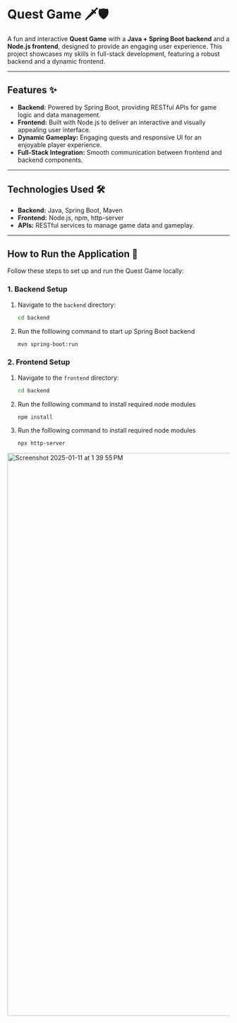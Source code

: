 # Quest Game 🗡️🛡️

A fun and interactive **Quest Game** with a **Java + Spring Boot backend** and a **Node.js frontend**, designed to provide an engaging user experience. This project showcases my skills in full-stack development, featuring a robust backend and a dynamic frontend.

---

## Features ✨
- **Backend:** Powered by Spring Boot, providing RESTful APIs for game logic and data management.
- **Frontend:** Built with Node.js to deliver an interactive and visually appealing user interface.
- **Dynamic Gameplay:** Engaging quests and responsive UI for an enjoyable player experience.
- **Full-Stack Integration:** Smooth communication between frontend and backend components.

---

## Technologies Used 🛠️
- **Backend:** Java, Spring Boot, Maven
- **Frontend:** Node.js, npm, http-server
- **APIs:** RESTful services to manage game data and gameplay.

---

## How to Run the Application 🚀

Follow these steps to set up and run the Quest Game locally:

### 1. Backend Setup
1. Navigate to the `backend` directory:
   ```bash
   cd backend
   ```
2. Run the folllowing command to start up Spring Boot backend
   ```bash
   mvn spring-boot:run
   ```

### 2. Frontend Setup
1. Navigate to the `frontend` directory:
   ```bash
   cd backend
   ```
2. Run the folllowing command to install required node modules
   ```bash
   npm install
   ```
3. Run the folllowing command to install required node modules
   ```bash
   npx http-server
   ```
<img width="1274" alt="Screenshot 2025-01-11 at 1 39 55 PM" src="https://github.com/user-attachments/assets/167debfe-a2ef-4a4d-b3b9-fd0362fae264" />
